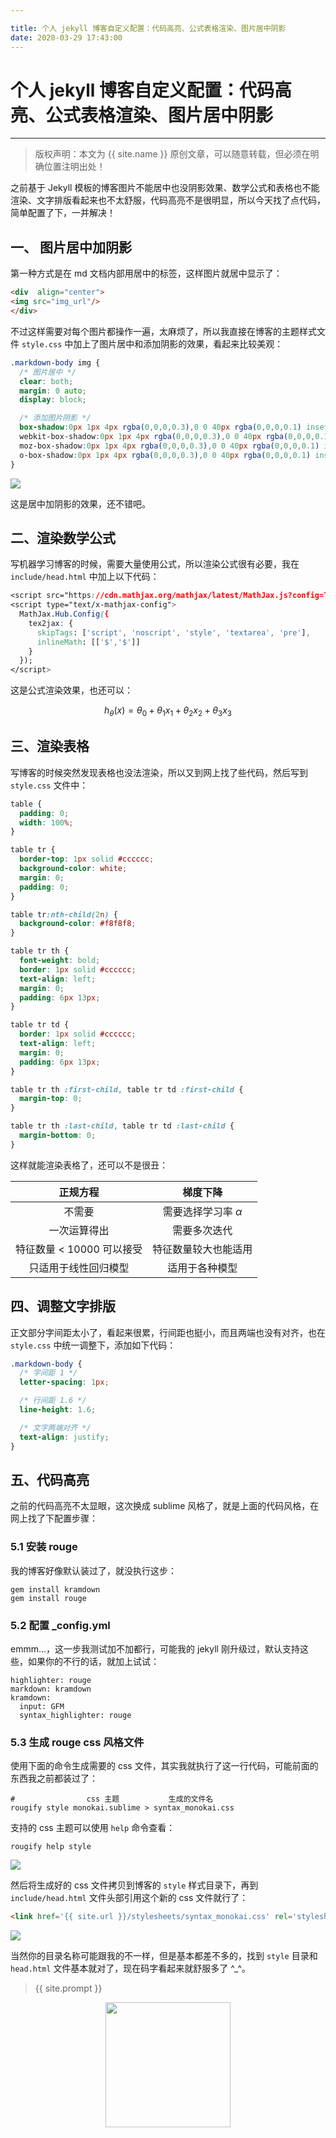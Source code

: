 ```yaml
---

title: 个人 jekyll 博客自定义配置：代码高亮、公式表格渲染、图片居中阴影
date: 2020-03-29 17:43:00
---
```

# 个人 jekyll 博客自定义配置：代码高亮、公式表格渲染、图片居中阴影
***
> 版权声明：本文为 {{ site.name }} 原创文章，可以随意转载，但必须在明确位置注明出处！

之前基于 Jekyll 模板的博客图片不能居中也没阴影效果、数学公式和表格也不能渲染、文字排版看起来也不太舒服，代码高亮不是很明显，所以今天找了点代码，简单配置了下，一并解决！

## 一、 图片居中加阴影

第一种方式是在 md 文档内部用居中的标签，这样图片就居中显示了：

```html
<div  align="center">
<img src="img_url"/>
</div>
```

不过这样需要对每个图片都操作一遍，太麻烦了，所以我直接在博客的主题样式文件 `style.css` 中加上了图片居中和添加阴影的效果，看起来比较美观：

```css
.markdown-body img { 
  /* 图片居中 */
  clear: both;
  margin: 0 auto;
  display: block;

  /* 添加图片阴影 */
  box-shadow:0px 1px 4px rgba(0,0,0,0.3),0 0 40px rgba(0,0,0,0.1) inset;
  webkit-box-shadow:0px 1px 4px rgba(0,0,0,0.3),0 0 40px rgba(0,0,0,0.1) inset;
  moz-box-shadow:0px 1px 4px rgba(0,0,0,0.3),0 0 40px rgba(0,0,0,0.1) inset;
  o-box-shadow:0px 1px 4px rgba(0,0,0,0.3),0 0 40px rgba(0,0,0,0.1) inset;
}
```

![](https://dlonng.oss-cn-shenzhen.aliyuncs.com/blog/test_center.png)

这是居中加阴影的效果，还不错吧。

## 二、渲染数学公式

写机器学习博客的时候，需要大量使用公式，所以渲染公式很有必要，我在 `include/head.html` 中加上以下代码：

```css
<script src="https://cdn.mathjax.org/mathjax/latest/MathJax.js?config=TeX-AMS-MML_HTMLorMML" type="text/javascript"></script>
<script type="text/x-mathjax-config">
  MathJax.Hub.Config({
    tex2jax: {
      skipTags: ['script', 'noscript', 'style', 'textarea', 'pre'],
      inlineMath: [['$','$']]
    }
  });
</script>
```

这是公式渲染效果，也还可以：


$$
h_{\theta} \left( x \right)={\theta_{0}}+{\theta_{1}}{x_{1}}+{\theta_{2}}{x_{2}}+{\theta_{3}}{x_{3}}
$$

## 三、渲染表格

写博客的时候突然发现表格也没法渲染，所以又到网上找了些代码，然后写到 `style.css` 文件中：

```css
table {
  padding: 0; 
  width: 100%;
}

table tr {
  border-top: 1px solid #cccccc;
  background-color: white;
  margin: 0;
  padding: 0; 
}

table tr:nth-child(2n) {
  background-color: #f8f8f8; 
}

table tr th {
  font-weight: bold;
  border: 1px solid #cccccc;
  text-align: left;
  margin: 0;
  padding: 6px 13px; 
}

table tr td {
  border: 1px solid #cccccc;
  text-align: left;
  margin: 0;
  padding: 6px 13px; 
}

table tr th :first-child, table tr td :first-child {
  margin-top: 0; 
}

table tr th :last-child, table tr td :last-child {
  margin-bottom: 0; 
}
```

这样就能渲染表格了，还可以不是很丑：

|         正规方程          |        梯度下降         |
| :-----------------------: | :---------------------: |
|          不需要           | 需要选择学习率 $\alpha$ |
|       一次运算得出        |      需要多次迭代       |
| 特征数量 < 10000 可以接受 |  特征数量较大也能适用   |
|   只适用于线性回归模型    |     适用于各种模型      |

## 四、调整文字排版

正文部分字间距太小了，看起来很累，行间距也挺小，而且两端也没有对齐，也在 `style.css` 中统一调整下，添加如下代码：

```css
.markdown-body {
  /* 字间距 1 */
  letter-spacing: 1px;

  /* 行间距 1.6 */
  line-height: 1.6;

  /* 文字两端对齐 */
  text-align: justify;
}
```

## 五、代码高亮

之前的代码高亮不太显眼，这次换成 sublime 风格了，就是上面的代码风格，在网上找了下配置步骤：

### 5.1 安装 rouge

我的博客好像默认装过了，就没执行这步：

```shell
gem install kramdown
gem install rouge
```

### 5.2 配置 _config.yml

emmm...，这一步我测试加不加都行，可能我的 jekyll 刚升级过，默认支持这些，如果你的不行的话，就加上试试：

```shell
highlighter: rouge
markdown: kramdown
kramdown:
  input: GFM
  syntax_highlighter: rouge
```

### 5.3 生成 rouge css 风格文件

使用下面的命令生成需要的 css 文件，其实我就执行了这一行代码，可能前面的东西我之前都装过了：

```shell
#                css 主题           生成的文件名
rougify style monokai.sublime > syntax_monokai.css
```

支持的 css 主题可以使用 `help` 命令查看：

```shell
rougify help style
```

![](https://dlonng.oss-cn-shenzhen.aliyuncs.com/blog/rouge_style.png)

然后将生成好的 css 文件拷贝到博客的 `style` 样式目录下，再到 `include/head.html` 文件头部引用这个新的 css 文件就行了：

```html
<link href='{{ site.url }}/stylesheets/syntax_monokai.css' rel='stylesheet' type='text/css' />
```

![](https://dlonng.oss-cn-shenzhen.aliyuncs.com/blog/head_style.png)

当然你的目录名称可能跟我的不一样，但是基本都差不多的，找到 `style` 目录和 `head.html` 文件基本就对了，现在码字看起来就舒服多了 ^_^。


> {{ site.prompt }}

<div  align="center">
<img src="https://dlonng.com/images/wechart.jpg" width = "200" height = "200"/>